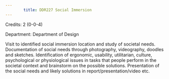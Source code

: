 ```yaml
---
        title: DDR227 Social Immersion
---
```

Credits: 2 (0-0-4)

Department: Department of Design

Visit to identified social immersion location and study of societal needs. Documentation of social needs through photography, videography, doodles and sketches. Identification of ergonomic, usability, utilitarian, culture, psychological or physiological issues in tasks that people perform in the societal context and brainstorm on the possible solutions. Presentation of the social needs and likely solutions in report/presentation/video etc.